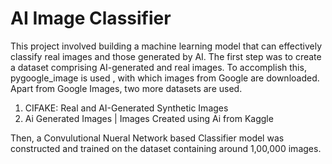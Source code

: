 # AI Image Classifier

This project involved building a machine learning model that can effectively classify real images and those generated by AI. The first step was to create a dataset comprising AI-generated and real images. To accomplish this, pygoogle_image is used , with which images from Google are downloaded. Apart from Google Images, two more datasets are used.

1. CIFAKE: Real and AI-Generated Synthetic Images
2. Ai Generated Images | Images Created using Ai from Kaggle

Then, a Convulutional Nueral Network based Classifier model was constructed and trained on the dataset containing around 1,00,000 images.

